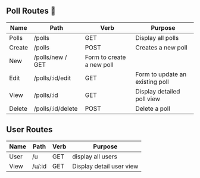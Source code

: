 

## Poll Routes 🍞

| Name | Path | Verb | Purpose |
| ---  | ---  | ---  | ------- |
| Polls | /polls | GET | Display all polls |
| Create | /polls | POST | Creates a new poll |
| New   | /polls/new / GET | Form to create a new poll |
| Edit  | /polls/:id/edit | GET | Form to update an existing poll |
| View  | /polls/:id | GET | Display detailed poll view |
| Delete | /polls/:id/delete | POST | Delete a poll | 



## User Routes 

| Name | Path | Verb | Purpose |
| ---  | ---  | ---  | ------- |
| User | /u | GET | display all users | <- **not a public route**
| View | /u/:id | GET | Display detail user view |

